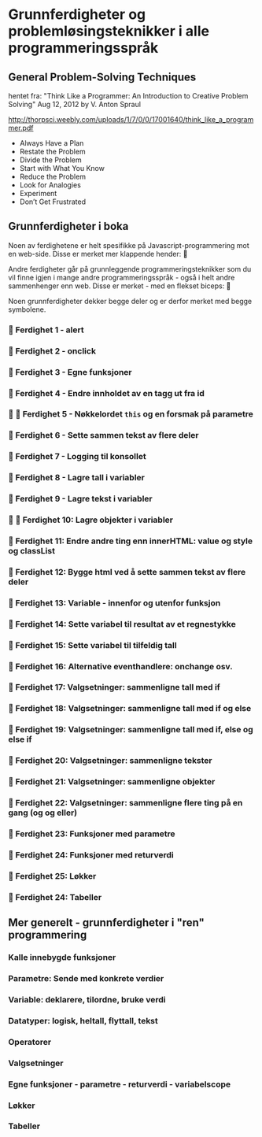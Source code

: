 # Grunnferdigheter og problemløsingsteknikker i alle programmeringsspråk

## General Problem-Solving Techniques 
hentet fra: "Think Like a Programmer: An Introduction to Creative Problem Solving" 
Aug 12, 2012
by V. Anton Spraul

http://thorpsci.weebly.com/uploads/1/7/0/0/17001640/think_like_a_programmer.pdf

 - Always Have a Plan 
 - Restate the Problem 
 - Divide the Problem 
 - Start with What You Know 
 - Reduce the Problem 
 - Look for Analogies 
 - Experiment 
 - Don’t Get Frustrated 

## Grunnferdigheter i boka
Noen av ferdighetene er helt spesifikke på Javascript-programmering
mot en web-side. Disse er merket mer klappende hender: 👏

Andre ferdigheter går på grunnleggende programmeringsteknikker
som du vil finne igjen i mange andre programmeringsspråk - også i 
helt andre sammenhenger enn web. Disse er merket - med en flekset biceps: 💪

Noen grunnferdigheter dekker begge deler og er derfor merket
med begge symbolene.

### 👏 Ferdighet 1 - alert
### 👏 Ferdighet 2 - onclick
### 💪 Ferdighet 3 - Egne funksjoner
### 👏 Ferdighet 4 - Endre innholdet av en tagg ut fra id
### 👏 💪 Ferdighet 5 - Nøkkelordet `this` og en forsmak på parametre
### 💪 Ferdighet 6 - Sette sammen tekst av flere deler
### 👏 Ferdighet 7 - Logging til konsollet
### 💪 Ferdighet 8 - Lagre  tall i variabler
### 💪 Ferdighet 9 - Lagre tekst i variabler
### 👏 💪 Ferdighet 10: Lagre objekter i variabler
### 👏 Ferdighet 11: Endre andre ting enn innerHTML: value og style og classList 
### 👏 Ferdighet 12: Bygge html ved å sette sammen tekst av flere deler
### 💪 Ferdighet 13: Variable - innenfor og utenfor funksjon
### 💪 Ferdighet 14: Sette variabel til resultat av et regnestykke 
### 💪 Ferdighet 15: Sette variabel til tilfeldig tall 
### 👏 Ferdighet 16: Alternative eventhandlere: onchange osv. 
### 💪 Ferdighet 17: Valgsetninger: sammenligne tall med if
### 💪 Ferdighet 18: Valgsetninger: sammenligne tall med if og else
### 💪 Ferdighet 19: Valgsetninger: sammenligne tall med if, else og else if
### 💪 Ferdighet 20: Valgsetninger: sammenligne tekster
### 💪 Ferdighet 21: Valgsetninger: sammenligne objekter
### 💪 Ferdighet 22: Valgsetninger: sammenligne flere ting på en gang (og og eller)
### 💪 Ferdighet 23: Funksjoner med parametre
### 💪 Ferdighet 24: Funksjoner med returverdi
### 💪 Ferdighet 25: Løkker
### 💪 Ferdighet 24: Tabeller

## Mer generelt - grunnferdigheter i "ren" programmering

### Kalle innebygde funksjoner
### Parametre: Sende med konkrete verdier
### Variable: deklarere, tilordne, bruke verdi
### Datatyper: logisk, heltall, flyttall, tekst
### Operatorer
### Valgsetninger
### Egne funksjoner - parametre - returverdi - variabelscope
### Løkker
### Tabeller